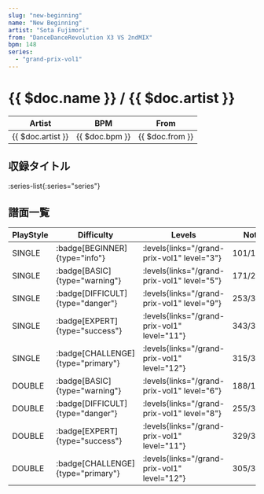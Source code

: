 ```yaml
---
slug: "new-beginning"
name: "New Beginning"
artist: "Sota Fujimori"
from: "DanceDanceRevolution X3 VS 2ndMIX"
bpm: 148
series:
  - "grand-prix-vol1"
---
```


# {{ $doc.name }} / {{ $doc.artist }}

|Artist|BPM|From|
|------|---|----|
|{{ $doc.artist }}|{{ $doc.bpm }}|{{ $doc.from }}|

## 収録タイトル

:series-list{:series="series"}

## 譜面一覧

|PlayStyle|Difficulty|Levels|Notes|Movie|
|---------|----------|------|-----|-----|
|SINGLE| :badge[BEGINNER]{type="info"}| :levels{links="/grand-prix-vol1" level="3"}|101/1||
|SINGLE| :badge[BASIC]{type="warning"}| :levels{links="/grand-prix-vol1" level="5"}|171/2||
|SINGLE| :badge[DIFFICULT]{type="danger"}| :levels{links="/grand-prix-vol1" level="9"}|253/35||
|SINGLE| :badge[EXPERT]{type="success"}| :levels{links="/grand-prix-vol1" level="11"}|343/34||
|SINGLE| :badge[CHALLENGE]{type="primary"}| :levels{links="/grand-prix-vol1" level="12"}|315/34(28)||
|DOUBLE| :badge[BASIC]{type="warning"}| :levels{links="/grand-prix-vol1" level="6"}|188/13||
|DOUBLE| :badge[DIFFICULT]{type="danger"}| :levels{links="/grand-prix-vol1" level="8"}|255/30||
|DOUBLE| :badge[EXPERT]{type="success"}| :levels{links="/grand-prix-vol1" level="11"}|329/31||
|DOUBLE| :badge[CHALLENGE]{type="primary"}| :levels{links="/grand-prix-vol1" level="12"}|305/31(24)||
